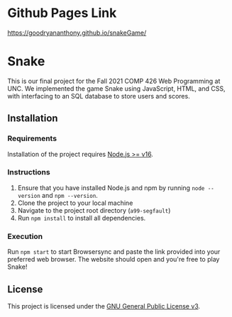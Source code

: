 # Github Pages Link

https://goodryananthony.github.io/snakeGame/

# Snake

This is our final project for the Fall 2021 COMP 426 Web Programming at UNC. We implemented the game Snake using JavaScript, HTML, and CSS, with interfacing to an SQL database to store users and scores. 

## Installation

### Requirements

Installation of the project requires [Node.js >= v16](https://nodejs.org/en/download/).

### Instructions

1. Ensure that you have installed Node.js and npm by running `node --version` and `npm --version`.
2. Clone the project to your local machine
3. Navigate to the project root directory (`a99-segfault`)
4. Run `npm install` to install all dependencies.

### Execution

Run `npm start` to start Browsersync and paste the link provided into your preferred web browser. The website should open and you're free to play Snake!

## License

This project is licensed under the [GNU General Public License v3](https://www.gnu.org/licenses/gpl-3.0.en.html).
